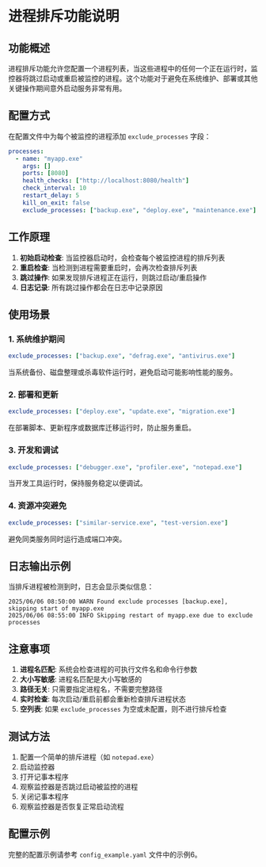 # 进程排斥功能说明

## 功能概述

进程排斥功能允许您配置一个进程列表，当这些进程中的任何一个正在运行时，监控器将跳过启动或重启被监控的进程。这个功能对于避免在系统维护、部署或其他关键操作期间意外启动服务非常有用。

## 配置方式

在配置文件中为每个被监控的进程添加 `exclude_processes` 字段：

```yaml
processes:
  - name: "myapp.exe"
    args: []
    ports: [8080]
    health_checks: ["http://localhost:8080/health"]
    check_interval: 10
    restart_delay: 5
    kill_on_exit: false
    exclude_processes: ["backup.exe", "deploy.exe", "maintenance.exe"]
```

## 工作原理

1. **初始启动检查**: 当监控器启动时，会检查每个被监控进程的排斥列表
2. **重启检查**: 当检测到进程需要重启时，会再次检查排斥列表
3. **跳过操作**: 如果发现排斥进程正在运行，则跳过启动/重启操作
4. **日志记录**: 所有跳过操作都会在日志中记录原因

## 使用场景

### 1. 系统维护期间
```yaml
exclude_processes: ["backup.exe", "defrag.exe", "antivirus.exe"]
```
当系统备份、磁盘整理或杀毒软件运行时，避免启动可能影响性能的服务。

### 2. 部署和更新
```yaml
exclude_processes: ["deploy.exe", "update.exe", "migration.exe"]
```
在部署脚本、更新程序或数据库迁移运行时，防止服务重启。

### 3. 开发和调试
```yaml
exclude_processes: ["debugger.exe", "profiler.exe", "notepad.exe"]
```
当开发工具运行时，保持服务稳定以便调试。

### 4. 资源冲突避免
```yaml
exclude_processes: ["similar-service.exe", "test-version.exe"]
```
避免同类服务同时运行造成端口冲突。

## 日志输出示例

当排斥进程被检测到时，日志会显示类似信息：

```
2025/06/06 08:50:00 WARN Found exclude processes [backup.exe], skipping start of myapp.exe
2025/06/06 08:55:00 INFO Skipping restart of myapp.exe due to exclude processes
```

## 注意事项

1. **进程名匹配**: 系统会检查进程的可执行文件名和命令行参数
2. **大小写敏感**: 进程名匹配是大小写敏感的
3. **路径无关**: 只需要指定进程名，不需要完整路径
4. **实时检查**: 每次启动/重启前都会重新检查排斥进程状态
5. **空列表**: 如果 `exclude_processes` 为空或未配置，则不进行排斥检查

## 测试方法

1. 配置一个简单的排斥进程（如 `notepad.exe`）
2. 启动监控器
3. 打开记事本程序
4. 观察监控器是否跳过启动被监控的进程
5. 关闭记事本程序
6. 观察监控器是否恢复正常启动流程

## 配置示例

完整的配置示例请参考 `config_example.yaml` 文件中的示例6。